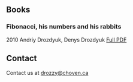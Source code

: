 ## Books

### Fibonacci, his numbers and his rabbits
2010
Andriy Drozdyuk, Denys Drozdyuk
[Full PDF](https://github.com/chovencorp/chovencorp.github.io/raw/master/FibonacciBook.pdf)

## Contact

Contact us at drozzy@choven.ca
